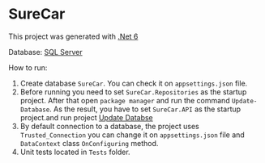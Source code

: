 # SureCar

This project was generated with [.Net 6](https://docs.microsoft.com/en-us/dotnet/core/whats-new/dotnet-6#:~:text=Better%20performance%3A%20.,tools%2C%20and%20better%20team%20collaboration.)

Database: [SQL Server](https://www.microsoft.com/en-us/sql-server/sql-server-downloads)

How to run: 
1. Create database `SureCar`. You can check it on `appsettings.json` file.
2. Before running you need to set `SureCar.Repositories` as the startup project. After that open `package manager` and run the command `Update-Database`. As the result, you have to set `SureCar.API` as the startup project.and run project [Update Databse](https://docs.microsoft.com/en-us/ef/core/managing-schemas/migrations/?tabs=vs)
3. By default connection to a database, the project uses `Trusted_Connection` you can change it on `appsettings.json` file and `DataContext` class `OnConfiguring` method.
4. Unit tests located in `Tests` folder.


 
